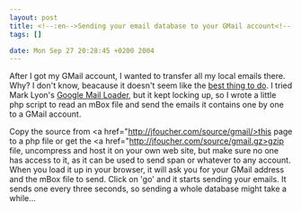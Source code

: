 ```yaml
--- 
layout: post
title: <!--:en-->Sending your email database to your GMail account<!--:-->
tags: []

date: Mon Sep 27 20:28:45 +0200 2004
---
```

<!--:en-->After I got my GMail account, I wanted to transfer all my local emails there. Why? I don't know, beacause it doesn't seem like the <a href="http://www.templetons.com/brad/gmail.html">best thing to do</a>. I tried Mark Lyon's <a href="http://www.marklyon.org/gmail/">Google Mail Loader</a>, but it kept locking up, so I wrote a little php script to read an mBox file and send the emails it contains one by one to a GMail account.


Copy the source from <a href="http://jfoucher.com/source/gmail/>this page</a> to a php file or get the <a href="http://jfoucher.com/source/gmail.gz>gzip file</a>, uncompress and host it on your own web site, but make sure no one has access to it, as it can be used to send span or whatever to any account. When you load it up in your browser, it will ask you for your GMail address and the mBox file to send. Click on 'go' and it starts sending your emails. It sends one every three seconds, so sending a whole database might take a while...
<!--:-->
